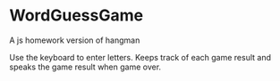 # WordGuessGame
A js homework version of hangman

Use the keyboard to enter letters. Keeps track of each game result and speaks the game result when game over.
